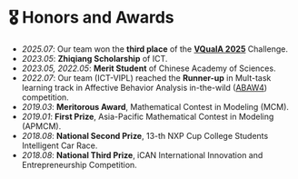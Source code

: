 # 🎖 Honors and Awards
- *2025.07*: Our team won the **third place** of the [**VQualA 2025**](https://codalab.lisn.upsaclay.fr/competitions/23016#results) Challenge.
- *2023.05*: **Zhiqiang Scholarship** of ICT.
- *2023.05, 2022.05*: **Merit Student** of Chinese Academy of Sciences.
- *2022.07*: Our team (ICT-VIPL) reached the **Runner-up** in Mult-task learning track in Affective Behavior Analysis in-the-wild ([ABAW4](https://ibug.doc.ic.ac.uk/resources/eccv-2023-4th-abaw/)) competition. 
- *2019.03*: **Meritorous Award**, Mathematical Contest in Modeling (MCM). 
- *2019.01*: **First Prize**, Asia-Pacific Mathematical Contest in Modeling (APMCM).
- *2018.08*: **National Second Prize**, 13-th NXP Cup College Students Intelligent Car Race.
- *2018.08*: **National Third Prize**, iCAN International Innovation and Entrepreneurship Competition.
